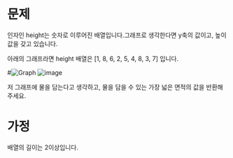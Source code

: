 # 문제
인자인 height는 숫자로 이루어진 배열입니다.그래프로 생각한다면 y축의 값이고, 
높이 값을 갖고 있습니다. 

아래의 그래프라면 height 배열은 [1, 8, 6, 2, 5, 4, 8, 3, 7] 입니다.

#![Graph](https://s3.us-west-2.amazonaws.com/secure.notion-static.com/e61bb99a-fb3b-4807-84af-4f1a64ea9528/Untitled.png?X-Amz-Algorithm=AWS4-HMAC-SHA256&X-Amz-Credential=AKIAT73L2G45O3KS52Y5%2F20201211%2Fus-west-2%2Fs3%2Faws4_request&X-Amz-Date=20201211T010742Z&X-Amz-Expires=86400&X-Amz-Signature=907dd924eef404d7a5488eda0c71c01ca1b7f0babf2b50a3ee154f971b183a5a&X-Amz-SignedHeaders=host&response-content-disposition=filename%20%3D%22Untitled.png%22)
![image](https://m.blog.naver.com/jjys9047/222014151681?view=img_1)

저 그래프에 물을 담는다고 생각하고, 물을 담을 수 있는 가장 넓은 면적의 값을 반환해주세요.  
# 가정
배열의 길이는 2이상입니다.
